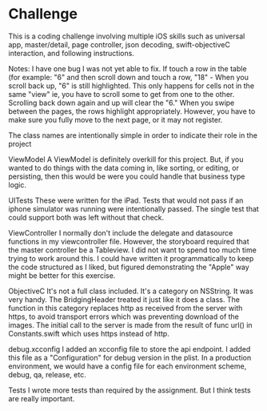 # Challenge
This is a coding challenge involving multiple iOS skills such as universal app, master/detail, page controller, json decoding, swift-objectiveC interaction, and following instructions.

Notes:
I have one  bug I was not yet able to fix.  If touch a row in the table (for example: "6" and then scroll down and touch a row, "18" - When you scroll back up, "6" is still highlighted.  This only happens for cells not in the same "view" ie, you have to scroll some to get from one to the other. Scrolling back down again and up will clear the "6."  When you swipe between the pages, the rows highlight appropriately.  However, you have to make sure you fully move to the next page, or it may not register.  

The class names are intentionally simple in order to indicate their role in the project

ViewModel
A ViewModel is definitely overkill for this project. But, if you wanted to do things with the data coming in, like sorting, or editing, or persisting, then this would be were you could handle that business type logic.

UITests
These were written for the iPad. Tests that would not pass if an iphone simulator was running were intentionally passed.  The single test that could support both was left without that check.

ViewController
I normally don't include the delegate and datasource functions in my viewcontroller file.  However, the storyboard required that the master controller be a Tableview. I did not want to spend too much time trying to work around this.  I could have written it programmatically to keep the code structured as I liked, but figured demonstrating the "Apple" way might be better for this exercise.

ObjectiveC
It's not a full class included.  It's a category on NSString. It was very handy. The BridgingHeader treated it just like it does a class. The function in this category replaces http as received from the server with https, to avoid transport errors which was preventing download of the images.  The initial call to the server is made from the result of func url() in Constants.swift which uses https instead of http.

debug.xcconfig
I added an xcconfig file to store the api endpoint. I added this file as a "Configuration" for debug version in the plist. In a production environment, we would have a config file for each environment scheme, debug, qa, release, etc.

Tests
I wrote more tests than required by the assignment. But I think tests are really important. 

